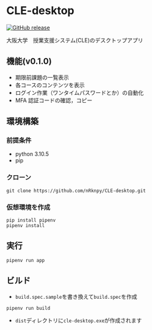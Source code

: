 # CLE-desktop

[![GitHub release](https://img.shields.io/github/v/release/nRknpy/CLE-desktop?label=Release)](https://github.com/nRknpy/CLE-desktop/releases/latest)

大阪大学　授業支援システム(CLE)のデスクトップアプリ

## 機能(v0.1.0)

- 期限前課題の一覧表示
- 各コースのコンテンツを表示
- ログイン作業（ワンタイムパスワードとか）の自動化
- MFA 認証コードの確認，コピー

## 環境構築

### 前提条件

- python 3.10.5
- pip

### クローン

```
git clone https://github.com/nRknpy/CLE-desktop.git
```

### 仮想環境を作成

```
pip install pipenv
pipenv install
```

## 実行

```
pipenv run app
```

## ビルド

- `build.spec.sample`を書き換えて`build.spec`を作成

```
pipenv run build
```

- `dist`ディレクトリに`cle-desktop.exe`が作成されます
